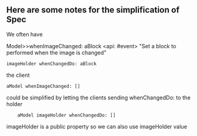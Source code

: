 Here are some notes for the simplification of Spec
---------------------------------------------------

We often have 

Model>>whenImageChanged: aBlock
	<api: #event>
	"Set a block to performed when the image is changed"
	
	imageHolder whenChangedDo: aBlock

the client 
	
	aModel whenImageChanged: []


could be simplified by letting the clients sending whenChangedDo: to the holder 	

		aModel imageHolder whenChangedDo: []
		
imageHolder is a public property so we can also use imageHolder value